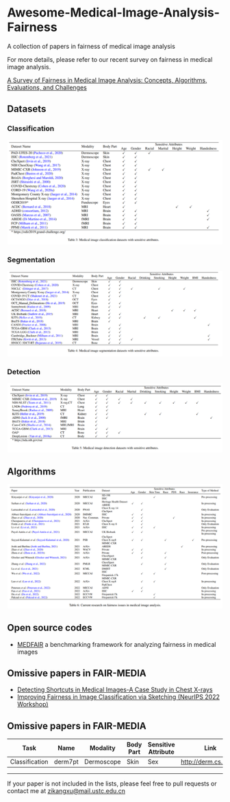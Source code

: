 # Awesome-Medical-Image-Analysis-Fairness
A collection of papers in fairness of medical image analysis

For more details, please refer to our recent survey on fairness in medical image analysis.

[A Survey of Fairness in Medical Image Analysis: Concepts, Algorithms, Evaluations, and Challenges](https://arxiv.org/abs/2209.13177)

## Datasets

### Classification
![Classification Datasets with Sensitive Attributes](https://github.com/XuZikang/Awesome-MedIA-Fairness/blob/main/classification.png)

### Segmentation
![Segmentation Datasets with Sensitive Attributes](https://github.com/XuZikang/Awesome-MedIA-Fairness/blob/main/segmentation.png)

### Detection
![Detection Datasets with Sensitive Attributes](https://github.com/XuZikang/Awesome-MedIA-Fairness/blob/main/detection.png)

## Algorithms
![Algorithms](https://github.com/XuZikang/Awesome-MedIA-Fairness/blob/main/algorithm.png)

## Open source codes
- [MEDFAIR](https://github.com/ys-zong/MEDFAIR) a benchmarking framework for analyzing fairness in medical images

## Omissive papers in FAIR-MEDIA

- [Detecting Shortcuts in Medical Images-A Case Study in Chest X-rays](https://arxiv.org/pdf/2211.04279.pdf)
- [Improving Fairness in Image Classification via Sketching (NeurIPS 2022 Workshop)](https://arxiv.org/pdf/2211.00168.pdf)

## Omissive papers in FAIR-MEDIA

| Task         |  Name |  Modality  | Body Part | Sensitive Attribute | Link                |
|--------------|-------|------------|-----------|---------------------|---------------------|
|Classification|derm7pt| Dermoscope |Skin       |Sex                  |http://derm.cs.sfu.ca|

---
If your paper is not included in the lists, please feel free to pull requests or contact me at zikangxu@mail.ustc.edu.cn
